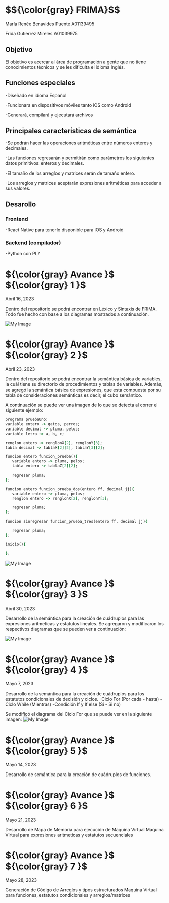 <h1>  $${\color{gray} FRIMA}$$ </h1> 
María Renée Benavides Puente A01139495

Frida Gutíerrez Mireles A01039975
 

<h2> Objetivo </h2>
El objetivo es acercar al área de programación a gente que no tiene conocimientos técnicos y se les dificulta el idioma Inglés. 


<h2> Funciones  especiales </h2>

-Diseñado en idioma Español

-Funcionara en dispositivos móviles tanto iOS como Android

-Generará, compilará y ejecutará archivos 


<h2> Principales características de semántica </h2> 

-Se podrán hacer las operaciones aritméticas entre números enteros y decimales.

-Las funciones regresarán y permitirán como parámetros los siguientes datos primitivos: enteros y decimales.

-El tamaño de los arreglos y matrices serán de tamaño entero.

-Los arreglos y matrices aceptarán expresiones aritméticas para acceder a sus valores.

<h2>  Desarollo </h2> 

<h3> Frontend </h3>

-React Native para tenerlo disponible para iOS y Android

<h3> Backend (compilador) </h3>

-Python con PLY



<h1>  ${\color{gray} Avance  }$  ${\color{gray} 1  }$</h1> 
Abril 16, 2023

Dentro del repositorio se podrá encontrar en Léxico y Sintaxis de FRIMA. Todo fue hecho con base a los diagramas mostrados a continuación. 

![My Image](../assets/Diagramas.png)

<h1>  ${\color{gray} Avance  }$  ${\color{gray} 2  }$</h1> 
Abril 23, 2023

Dentro del repositorio se podrá encontrar la semántica básica de variables, la cuál tiene su directorio de procedimientos y tablas de variables. Además, se agregó la semántica básica de expresiones, que esta compuesta por su tabla de consideraciones semánticas es decir, el cubo semántico.

A continuación se puede ver una imagen de lo que se detecta al correr el siguiente ejemplo: 

```ruby
programa pruebaUno:
variable entero -> gatos, perros;
variable decimal -> pluma, pelos;
variable letra -> a, b, c;

renglon entero -> renglonX[2], renglonY[3];
tabla decimal -> tablaX[2][2], tablaY[3][2];

funcion entero funcion_prueba(){
   variable entero -> pluma, pelos;
   tabla entero -> tablaZ[2][2];

   regresar pluma;
};

funcion entero funcion_prueba_dos(entero ff, decimal jj){
   variable entero -> pluma, pelos;
   renglon entero -> renglonX[2], renglonY[3];

   regresar pluma;
};

funcion sinregresar funcion_prueba_tres(entero ff, decimal jj){

   regresar pluma;
};

inicio(){

};
```

![My Image](../assets/Avance2.jpeg)



<h1>  ${\color{gray} Avance  }$  ${\color{gray} 3  }$</h1> 
Abril 30, 2023

Desarrollo de la semántica para la creación de cuádruplos para las expresiones aritmeticas y estatutos lineales. Se agregaron y modificaron los respectivos diagramas que se pueden ver a continuación:


![My Image](../assets/ActualizacionDiagramas.jpg)



<h1>  ${\color{gray} Avance  }$  ${\color{gray} 4  }$</h1> 
Mayo 7, 2023

Desarrollo de la semántica para la creación de cuádruplos para los estatutos condicionales de decisión y ciclos. 
-Ciclo For (Por cada - hasta)
-Ciclo While (Mientras)
-Condición If y If else (Si - Si no)

Se modificó el diagrama del Ciclo For que se puede ver en la siguiente imagen:
![My Image](../assets/ActualizacionDiagramasAvance4.jpg)

<h1>  ${\color{gray} Avance  }$  ${\color{gray} 5  }$</h1> 
Mayo 14, 2023

Desarrollo de semántica para la creación de cuádruplos de funciones. 

<h1>  ${\color{gray} Avance  }$  ${\color{gray} 6  }$</h1> 
Mayo 21, 2023

Desarrollo de Mapa de Memoria para ejecución de Maquina Virtual
Maquina Virtual para expresiones aritmeticas y estatutos secuenciales

<h1>  ${\color{gray} Avance  }$  ${\color{gray} 7  }$</h1> 
Mayo 28, 2023

Generación de Código de Arreglos y tipos estructurados
Maquina Virtual para funciones, estatutos condicionales y arreglos/matrices